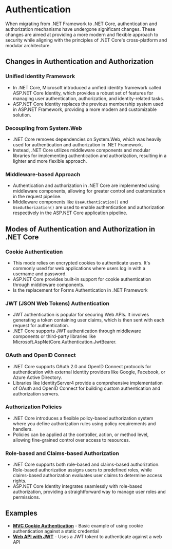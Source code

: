 # Authentication

When migrating from .NET Framework to .NET Core, authentication and authorization mechanisms have undergone significant changes. These changes are aimed at providing a more modern and flexible approach to security while aligning with the principles of .NET Core's cross-platform and modular architecture.

## Changes in Authentication and Authorization

### Unified Identity Framework

- In .NET Core, Microsoft introduced a unified identity framework called ASP.NET Core Identity, which provides a robust set of features for managing user authentication, authorization, and identity-related tasks.
- ASP.NET Core Identity replaces the previous membership system used in ASP.NET Framework, providing a more modern and customizable solution.

### Decoupling from System.Web
- .NET Core removes dependencies on System.Web, which was heavily used for authentication and authorization in .NET Framework.
- Instead, .NET Core utilizes middleware components and modular libraries for implementing authentication and authorization, resulting in a lighter and more flexible approach.

### Middleware-based Approach
- Authentication and authorization in .NET Core are implemented using middleware components, allowing for greater control and customization in the request pipeline.
- Middleware components like `UseAuthentication()` and `UseAuthorization()` are used to enable authentication and authorization respectively in the ASP.NET Core application pipeline.

## Modes of Authentication and Authorization in .NET Core

### Cookie Authentication
- This mode relies on encrypted cookies to authenticate users. It's commonly used for web applications where users log in with a username and password.
- ASP.NET Core provides built-in support for cookie authentication through middleware components.
- Is the replacement for Forms Authentication in .NET Framework

### JWT (JSON Web Tokens) Authentication
- JWT authentication is popular for securing Web APIs. It involves generating a token containing user claims, which is then sent with each request for authentication.
- .NET Core supports JWT authentication through middleware components or third-party libraries like Microsoft.AspNetCore.Authentication.JwtBearer.

### OAuth and OpenID Connect
- .NET Core supports OAuth 2.0 and OpenID Connect protocols for authentication with external identity providers like Google, Facebook, or Azure Active Directory.
- Libraries like IdentityServer4 provide a comprehensive implementation of OAuth and OpenID Connect for building custom authentication and authorization servers.

### Authorization Policies
- .NET Core introduces a flexible policy-based authorization system where you define authorization rules using policy requirements and handlers.
- Policies can be applied at the controller, action, or method level, allowing fine-grained control over access to resources.

### Role-based and Claims-based Authorization
- .NET Core supports both role-based and claims-based authorization. Role-based authorization assigns users to predefined roles, while claims-based authorization evaluates user claims to determine access rights.
- ASP.NET Core Identity integrates seamlessly with role-based authorization, providing a straightforward way to manage user roles and permissions.

## Examples

- **[MVC Cookie Authentication](./Cookie/)** - Basic example of using cookie authentication against a static credential
- **[Web API with JWT](./JWT/)** - Uses a JWT tokent to authenticate against a web API
